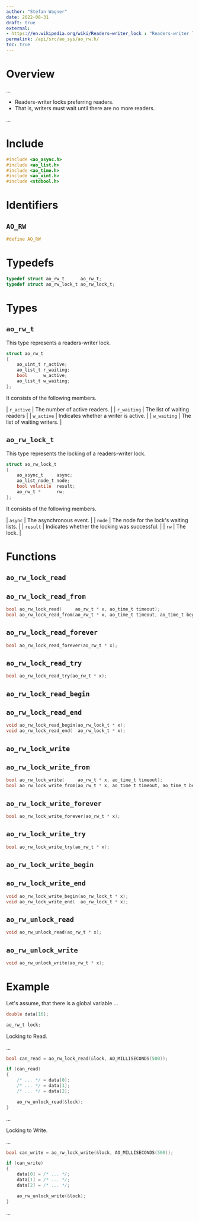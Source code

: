 ```yaml
---
author: "Stefan Wagner"
date: 2022-08-31
draft: true
external:
- https://en.wikipedia.org/wiki/Readers–writer_lock : "Readers-writer lock"
permalink: /api/src/ao_sys/ao_rw.h/
toc: true
---
```


# Overview

...

- Readers-writer locks preferring readers.
- That is, writers must wait until there are no more readers.

...

# Include

```c
#include <ao_async.h>
#include <ao_list.h>
#include <ao_time.h>
#include <ao_uint.h>
#include <stdbool.h>
```

# Identifiers

## `AO_RW`

```c
#define AO_RW
```

# Typedefs

```c
typedef struct ao_rw_t      ao_rw_t;
typedef struct ao_rw_lock_t ao_rw_lock_t;
```

# Types

## `ao_rw_t`

This type represents a readers-writer lock.

```c
struct ao_rw_t
{
    ao_uint_t r_active;
    ao_list_t r_waiting;
    bool      w_active;
    ao_list_t w_waiting;
};
```

It consists of the following members.

| `r_active` | The number of active readers. |
| `r_waiting` | The list of waiting readers |
| `w_active` | Indicates whether a writer is active. |
| `w_waiting` | The list of waiting writers. |

## `ao_rw_lock_t`

This type represents the locking of a readers-writer lock.

```c
struct ao_rw_lock_t
{
    ao_async_t     async;
    ao_list_node_t node;
    bool volatile  result;
    ao_rw_t *      rw;
};
```

It consists of the following members.

| `async` | The asynchronous event. |
| `node` | The node for the lock's waiting lists. |
| `result` | Indicates whether the locking was successful. |
| `rw` | The lock. |

# Functions

## `ao_rw_lock_read`
## `ao_rw_lock_read_from`

```c
bool ao_rw_lock_read(     ao_rw_t * x, ao_time_t timeout);
bool ao_rw_lock_read_from(ao_rw_t * x, ao_time_t timeout, ao_time_t beginning);
```

## `ao_rw_lock_read_forever`

```c
bool ao_rw_lock_read_forever(ao_rw_t * x);
```

## `ao_rw_lock_read_try`

```c
bool ao_rw_lock_read_try(ao_rw_t * x);
```

## `ao_rw_lock_read_begin`
## `ao_rw_lock_read_end`

```c
void ao_rw_lock_read_begin(ao_rw_lock_t * x);
void ao_rw_lock_read_end(  ao_rw_lock_t * x);
```

## `ao_rw_lock_write`
## `ao_rw_lock_write_from`

```c
bool ao_rw_lock_write(     ao_rw_t * x, ao_time_t timeout);
bool ao_rw_lock_write_from(ao_rw_t * x, ao_time_t timeout, ao_time_t beginning);
```

## `ao_rw_lock_write_forever`

```c
bool ao_rw_lock_write_forever(ao_rw_t * x);
```

## `ao_rw_lock_write_try`

```c
bool ao_rw_lock_write_try(ao_rw_t * x);
```

## `ao_rw_lock_write_begin`
## `ao_rw_lock_write_end`

```c
void ao_rw_lock_write_begin(ao_rw_lock_t * x);
void ao_rw_lock_write_end(  ao_rw_lock_t * x);
```

## `ao_rw_unlock_read`

```c
void ao_rw_unlock_read(ao_rw_t * x);
```

## `ao_rw_unlock_write`

```c
void ao_rw_unlock_write(ao_rw_t * x);
```

# Example

Let's assume, that there is a global variable ...

```c
double data[16];
```

```c
ao_rw_t lock;
```

Locking to Read.

...

```c
bool can_read = ao_rw_lock_read(&lock, AO_MILLISECONDS(500));

if (can_read)
{
    /* ... */ = data[0];
    /* ... */ = data[1];
    /* ... */ = data[2];

    ao_rw_unlock_read(&lock);
}
```

...

Locking to Write.

...

```c
bool can_write = ao_rw_lock_write(&lock, AO_MILLISECONDS(500));

if (can_write)
{
    data[0] = /* ... */;
    data[1] = /* ... */;
    data[2] = /* ... */;

    ao_rw_unlock_write(&lock);
}
```

...
